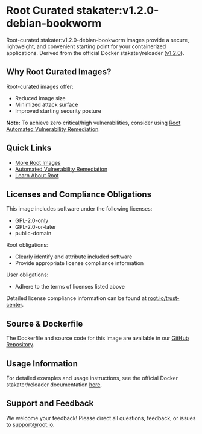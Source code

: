 # Root Curated stakater:v1.2.0-debian-bookworm

Root-curated stakater:v1.2.0-debian-bookworm images provide a secure, lightweight, and convenient starting point for your containerized applications. Derived from the official Docker stakater/reloader ([v1.2.0](https://hub.docker.com/layers/stakater/reloader/v1.2.0/images/sha256-a7bce7ca808f776d5252f8f688c18c34eb5cebb1cfc8243516bb5b464f6f8b22)).

## Why Root Curated Images?
Root-curated images offer:
- Reduced image size
- Minimized attack surface
- Improved starting security posture

**Note:** To achieve zero critical/high vulnerabilities, consider using [Root Automated Vulnerability Remediation](https://app.root.io).

## Quick Links
- [More Root Images](https://images.root.io)
- [Automated Vulnerability Remediation](https://app.root.io)
- [Learn About Root](https://www.root.io)

## Licenses and Compliance Obligations
This image includes software under the following licenses:
- GPL-2.0-only
- GPL-2.0-or-later
- public-domain


Root obligations:
- Clearly identify and attribute included software
- Provide appropriate license compliance information

User obligations:
- Adhere to the terms of licenses listed above

Detailed license compliance information can be found at [root.io/trust-center](https://root.io/trust-center).

## Source & Dockerfile
The Dockerfile and source code for this image are available in our [GitHub Repository](https://github.com/rootio-avr/public-image-catalog/tree/feature/license/debian/stakater/v1.2.0-debian-bookworm/).

## Usage Information
For detailed examples and usage instructions, see the official Docker stakater/reloader documentation [here](https://hub.docker.com/r/stakater/reloader).

## Support and Feedback
We welcome your feedback! Please direct all questions, feedback, or issues to [support@root.io](mailto:support@root.io).